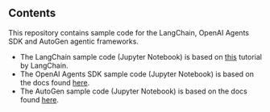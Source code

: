 ## Contents
This repository contains sample code for the LangChain, OpenAI Agents SDK and AutoGen agentic frameworks.
* The LangChain sample code (Jupyter Notebook) is based on [this](https://python.langchain.com/docs/tutorials/agents/) tutorial by LangChain.
* The OpenAI Agents SDK sample code (Jupyter Notebook) is based on the docs found [here](https://platform.openai.com/docs/guides/voice-agents).
* The AutoGen sample code (Jupyter Notebook) is based on the docs found [here](https://microsoft.github.io/autogen/stable/user-guide/core-user-guide/quickstart.html).
